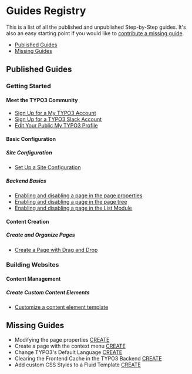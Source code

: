 # Guides Registry

This is a list of all the published and unpublished Step-by-Step guides. It's also an easy starting point if you would like to [contribute a missing guide](https://github.com/TYPO3-Documentation/TYPO3CMS-Guide-StepByStep/new/contrib/Documentation/00Incoming?filename=GiveYourGuideAName.md&value=Copy%20content%20the%20template%20from%3A%20https%3A%2F%2Fraw.githubusercontent.com%2FTYPO3-Documentation%2FTYPO3CMS-Guide-StepByStep%2Frefs%2Fheads%2Fcontrib%2FDocumentation%2F90Contribute%2F10Template%2FIndex.md).

* [Published Guides](#published-guides)
* [Missing Guides](#missing-guides)

## Published Guides

### Getting Started







#### Meet the TYPO3 Community

* [Sign Up for a My TYPO3 Account](/10GettingStarted/05MeetTheCommunity/SignUpForAMyTypo3Account.md)
* [Sign Up for a TYPO3 Slack Account](/10GettingStarted/05MeetTheCommunity/SignUpForATypo3SlackAccount.md)
* [Edit Your Public My TYPO3 Profile](/10GettingStarted/05MeetTheCommunity/EditYourPublicMyTypo3Profile.md)

#### Basic Configuration


##### Site Configuration

* [Set Up a Site Configuration](/10GettingStarted/20BasicConfiguration/30SiteConfiguration/SetUpASiteConfiguration.md)


##### Backend Basics

* [Enabling and disabling a page in the page properties](/10GettingStarted/20BasicConfiguration/10BackendBasics/EnablingAndDisablingAPageInThePageProperties.md)
* [Enabling and disabling a page in the page tree](/10GettingStarted/20BasicConfiguration/10BackendBasics/EnablingAndDisablingAPageInThePageTree.md)
* [Enabling and disabling a page in the List Module](/10GettingStarted/20BasicConfiguration/10BackendBasics/EnablingAndDisablingAPageInTheListModule.md)





#### Content Creation





##### Create and Organize Pages

* [Create a Page with Drag and Drop](/10GettingStarted/30ContentCreation/10CreateAndOrganizePages/CreateAPageWithDragAndDrop.md)











































### Building Websites







#### Content Management



##### Create Custom Content Elements

* [Customize a content element template](/20BuildingWebsites/10ContentManagement/20CreateCustomContentElements/CustomizeAContentElementTemplate.md)













## Missing Guides

* Modifying the page properties [CREATE](https://github.com/TYPO3-Documentation/TYPO3CMS-Guide-StepByStep/new/contrib/Documentation/00Incoming?filename=ModifyingThePageProperties.md&value=Copy%20content%20the%20template%20from%3A%20https%3A%2F%2Fraw.githubusercontent.com%2FTYPO3-Documentation%2FTYPO3CMS-Guide-StepByStep%2Frefs%2Fheads%2Fcontrib%2FDocumentation%2F90Contribute%2F10Template%2FIndex.md)
* Create a page with the context menu [CREATE](https://github.com/TYPO3-Documentation/TYPO3CMS-Guide-StepByStep/new/contrib/Documentation/00Incoming?filename=CreateAPageWithTheContextMenu&value=Copy%20content%20the%20template%20from%3A%20https%3A%2F%2Fraw.githubusercontent.com%2FTYPO3-Documentation%2FTYPO3CMS-Guide-StepByStep%2Frefs%2Fheads%2Fcontrib%2FDocumentation%2F90Contribute%2F10Template%2FIndex.md)
* Change TYPO3's Default Language [CREATE](https://github.com/TYPO3-Documentation/TYPO3CMS-Guide-StepByStep/new/contrib/Documentation/00Incoming?filename=ChangeTypo3sDefaultLanguage.md&value=Copy%20content%20the%20template%20from%3A%20https%3A%2F%2Fraw.githubusercontent.com%2FTYPO3-Documentation%2FTYPO3CMS-Guide-StepByStep%2Frefs%2Fheads%2Fcontrib%2FDocumentation%2F90Contribute%2F10Template%2FIndex.md)
* Clearing the Frontend Cache in the TYPO3 Backend [CREATE](https://github.com/TYPO3-Documentation/TYPO3CMS-Guide-StepByStep/new/contrib/Documentation/00Incoming?filename=ClearingTheFrontendCacheInTheTypo3Backend.md&value=Copy%20content%20the%20template%20from%3A%20https%3A%2F%2Fraw.githubusercontent.com%2FTYPO3-Documentation%2FTYPO3CMS-Guide-StepByStep%2Frefs%2Fheads%2Fcontrib%2FDocumentation%2F90Contribute%2F10Template%2FIndex.md)
* Add custom CSS Styles to a Fluid Template [CREATE](https://github.com/TYPO3-Documentation/TYPO3CMS-Guide-StepByStep/new/contrib/Documentation/00Incoming?filename=AddCustomCssStylesToAFluidTemplate.md&value=Copy%20content%20the%20template%20from%3A%20https%3A%2F%2Fraw.githubusercontent.com%2FTYPO3-Documentation%2FTYPO3CMS-Guide-StepByStep%2Frefs%2Fheads%2Fcontrib%2FDocumentation%2F90Contribute%2F10Template%2FIndex.md)
